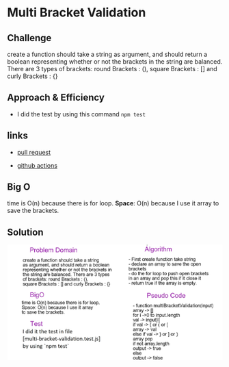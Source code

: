 # Multi Bracket Validation


## Challenge
create a function should take a string as argument, and should return a boolean representing whether or not the brackets in the string are balanced. There are 3 types of brackets: round Brackets : (), square Brackets : [] and curly Brackets : {}

## Approach & Efficiency
- I did the test by using this command `npm test`

## links
- [pull request](https://github.com/sondos-401-advanced-javascript/data-structures-and-algorithms/pull/15)

- [github actions](https://github.com/sondos-401-advanced-javascript/data-structures-and-algorithms/actions)

## Big O
time is O(n) because there is for loop. **Space**: O(n) because I use it array to save the brackets.

## Solution
![multi-bracket-validation whiteboard](../../assets/multi-bracket.jpg)